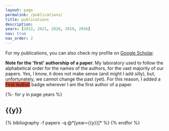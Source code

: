 ```yaml
---
layout: page
permalink: /publications/
title: publications
description: 
years: [2022, 2021, 2020, 2019, 2016]
nav: true
nav_order: 2
---
```

For my publications, you can also check my profile on <a href="https://scholar.google.com/citations?user=rX-SfF8AAAAJ">Google Scholar</a>.

**Note for the 'first' authorship of a paper**: My laboratory used to follow the alphabetical order for the names of the authors, for the vast majority of our papers. Yes, I know, it does not make sense (and might I add silly), but, unfortunately, we cannot change the past (yet). For this reason, I added a <abbr class="badge" style="background-color:rgba(202, 60, 35, 0.925)">First Author</abbr> badge wherever I am the first author of a paper.


<!-- _pages/publications.md -->
<div class="publications">

{%- for y in page.years %}
  <h2 class="year">{{y}}</h2>
  {% bibliography -f papers -q @*[year={{y}}]* %}
{% endfor %}

</div>

